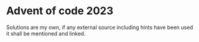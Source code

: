 # Advent of code 2023

Solutions are my own, if any external source including hints have been used it shall be mentioned and linked.